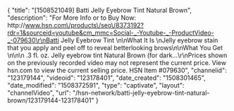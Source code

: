 {
    "title": "[1508521049] Batti Jelly Eyebrow Tint  Natural Brown",
    "description": "For More Info or to Buy Now: http:\/\/www.hsn.com\/products\/seo\/8373192?rdr=1&sourceid=youtube&cm_mmc=Social-_-Youtube-_-ProductVideo-_-079630\r\nBatti Jelly Eyebrow Tint  \n\nWhat It Is \nJelly eyebrow stain that you apply and peel off to reveal betterlooking brows\n\nWhat You Get \n\n\n    .3 fl. oz. Jelly eyebrow tint  Natural Brown (for dark...\r\nPrices shown on the previously recorded video may not represent the current price.  View hsn.com to view the current selling price. HSN Item #079630",
    "channelid": "123179144",
    "videoid": "123178401",
    "date_created": "1508301465",
    "date_modified": "1508372591",
    "type": "captivate",
    "layout": "channelVideo",
    "url": "\/hsn-network\/batti-jelly-eyebrow-tint-natural-brown\/123179144-123178401"
}